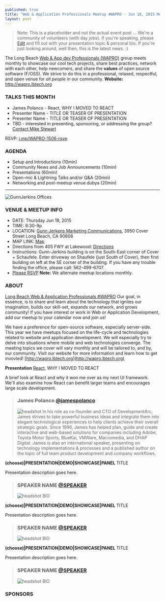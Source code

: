 ```yaml
---
published: true
title: "Web & Application Professionals Meetup #WAPRO - Jun 18, 2015 Meetup"
layout: post
---
```


> Note: This is a placeholder and not the actual event post ... We're a community of volunteers (with day jobs). 	 If you're speaking, please [Edit](https://github.com/lbtech/lbtech.github.io/edit/master/_posts/2015-06-18-Meetup-Jun.md) and fill out with your presentation topic & personal bio.  If you're just looking around, well then, this is the latest news. :)

The Long Beach [Web & App dev Professionals (WAPRO)](http://wapro.lbtech.org) group meets monthly to showcase our cool tech projects, share best practices, network with each other, help newcomers, and share the **values** of open source software (F/OSS).  We strive to do this in a professional, relaxed, respectful, and open venue for _all people_ in our community.  **Website:** http://wapro.lbtech.org


### TALKS THIS MONTH
- James Polanco - React, WHY I MOVED TO REACT
- Presenter Name - TITLE OR TEASER OF PRESENTATION
- Presenter Name - TITLE OR TEASER OF PRESENTATION
- TBD - interested in presenting, sponsoring, or addressing the group?  [Contact Mike Stewart](/about)

RSVP:  [j.mp/WAPRO-1506-rsvp](http://j.mp/WAPRO-1506-rsvp)

### AGENDA
- Setup and Introductions (10min)
- Community News and Job Announcements (10min)
- Presentations (60min)
- Open-mic & Lightning Talks and/or Q&A (20min)
- Networking and post-meetup venue dubya (20min)


--------


![GunnJerkins Offices](http://wapro.lbtech.org/images/GunnJerkins-Offices.jpg)


### VENUE & MEETUP INFO

- DATE:  Thursday Jun 18, 2015
- TIME:  6:30-9p
- LOCATION:
[Gunn Jerkens Marketing Communications](http://gunnjerkens.com/contact),
3950 Cover Street
Long Beach, CA 90808
- MAP LINK: [Map](https://goo.gl/maps/FdT79)
- Directions from 405 FWY at Lakewood: [Directions](https://goo.gl/maps/mevZS)
- Instructions: Gunn-Jerkins building is on the South-East corner of Cover + Schaufele. Enter driveway on Shaufele (just South of Cover), then first building on left at the SE corner of the building. If you have any trouble finding the office, please call: 562-499-6707.
- [Please RSVP](http://j.mp/WAPRO-1506-rsvp)
**Note:** We alternate meetup locations monthly.


### ABOUT
[Long Beach Web & Application Professionals #WAPRO](http://wapro.lbtech.org)
Our goal, in essence, is to share and learn about the technology that ignites our imagination, builds our skill-set, expands our network, and grows community!  If you have interest or work in Web or Application Development, add our meetup to your calendar now and join us!

We have a preference for open-source software, especially server-side.  This year we have meetups focused on the life-cycle and technologies related to website and application development.  We will especially try to delve into situations where mobile and web technologies converge.  The meeting topics we cover will vary monthly and will be tailored to, and by, our community.  Visit our website for more information and learn how to get invovled!  [http://wapro.lbtech.org](http://wapro.lbtech.org)

**Presentation**
[React](https://facebook.github.io/react/), WHY I MOVED TO REACT

A brief look at React and why it won me over as my next UI framework. We'll also examine how React can benefit larger teams and encourages large scale development.

> ### James Polanco [@jamespolanco](https://twitter.com/jamespolanco)
> <img src="https://pbs.twimg.com/profile_images/433008910765551617/QNJB6L3K_400x400.jpeg" alt="headshot" class="headshot">
> In his role as co-founder and CTO of DevelopmentArc, James strives to take powerful business ideas and integrate them into elegant technological experiences to help clients achieve their overall strategic goals. Since 1996, James has helped plan, guide and create interactive and web-based solutions for companies including Adobe, Toyota Motor Sports, BlueKai, VMWare, Macromedia, and DHAP Digital. James is also an international speaker, presenting on technology implementations & processes and a published author on the topic of full team product development and company workflows.

**(choose)|PRESENTATION|DEMO|SHOWCASE|PANEL**
TITLE

Presentation description goes here.

> ### SPEAKER NAME [@SPEAKER](TWITTER)
> <img src="/images/people/FOO.JPG" alt="headshot" class="headshot">
> BIO

**(choose)|PRESENTATION|DEMO|SHOWCASE|PANEL**
TITLE

Presentation description goes here.

> ### SPEAKER NAME [@SPEAKER](TWITTER)
> <img src="/images/people/FOO.JPG" alt="headshot" class="headshot">
> BIO

**(choose)|PRESENTATION|DEMO|SHOWCASE|PANEL**
TITLE

Presentation description goes here.

> ### SPEAKER NAME [@SPEAKER](TWITTER)
> <img src="/images/people/FOO.JPG" alt="headshot" class="headshot">
> BIO




### SPONSORS
